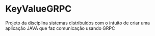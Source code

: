 # KeyValueGRPC
Projeto da disciplina sistemas distribuídos com o intuito de criar uma aplicação JAVA que faz comunicação usando GRPC
